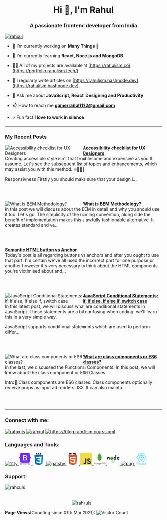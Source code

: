 <h1 align="center">Hi 👋, I'm Rahul</h1>
<h3 align="center">A passionate frontend developer from India</h3>

<p align="left"> <a href="https://twitter.com/rahxul" target="blank"><img src="https://img.shields.io/twitter/follow/rahxul?logo=twitter&style=for-the-badge" alt="rahxul" /></a> </p>

- 🔭 I’m currently working on **Many Things 🥺**

- 🌱 I’m currently learning **React, Node.js and MongoDB**

- 👨‍💻 All of my projects are available at [https://rahulism.co](https://portfolio.rahulism.tech/)

- 📝 I regularly write articles on [https://rahulism.hashnode.dev](https://rahulism.hashnode.dev)

- 💬 Ask me about **JavaScript, React, Designing and Productivity**

- 📫 How to reach me **gamerrahul1122@gmail.com**

- ⚡ Fun fact **I love to work in silence**

<hr>

### My Recent Posts

<!-- HASHNODE_BLOG:START -->
<p align="left">
<a href="https://rahulism.hashnode.dev/accessibility-checklist-for-ux-designers" title="Accessibility checklist for UX Designers"><img src="https://cdn.hashnode.com/res/hashnode/image/upload/v1617242624434/jJPtjhk_b.png" alt="Accessibility checklist for UX Designers" width="250px" align="left" /></a>
<a href="https://rahulism.hashnode.dev/accessibility-checklist-for-ux-designers" title="Accessibility checklist for UX Designers"><strong>Accessibility checklist for UX Designers</strong></a>
<br/> Creating accessible style isn't that troublesome and expensive as you'll assume. Let's see the subsequent list of topics and enhancements, which may assist you with this method. 🔥🧑🏽‍💻

Responsivness
Firstly you should make sure that your design i... </p> <br/> <br/>
<p align="left">
<a href="https://rahulism.hashnode.dev/what-is-bem-methodology" title="What is BEM Methodology?"><img src="https://cdn.hashnode.com/res/hashnode/image/upload/v1617158512035/RWit6uoL8.png" alt="What is BEM Methodology?" width="250px" align="left" /></a>
<a href="https://rahulism.hashnode.dev/what-is-bem-methodology" title="What is BEM Methodology?"><strong>What is BEM Methodology?</strong></a>
<br/> In this post we will discuss about the BEM in detail and why you should use it too. Let's go. 
The simplicity of the naming convention, along side the benefit of implementation makes this a awfully fashionable alternative. 
It creates standard and ve... </p> <br/> <br/>
<p align="left">

<a href="https://rahulism.hashnode.dev/semantic-html-button-vs-anchor" title="Semantic HTML button vs Anchor"><strong>Semantic HTML button vs Anchor</strong></a>
<br/> Today's post is all regarding buttons vs anchors and after you ought to use that part.
I'm certain we've all used the incorrect part for one purpose or another however it's very necessary to think about the HTML components you're victimised about and... </p> <br/> <br/>
<p align="left">
<a href="https://rahulism.hashnode.dev/javascript-conditional-statements-if-if-else-if-else-if-switch-case" title="JavaScript Conditional Statements: if, if else, if else if, switch case"><img src="https://cdn.hashnode.com/res/hashnode/image/upload/v1616987078951/pe3eihPkM.png" alt="JavaScript Conditional Statements: if, if else, if else if, switch case" width="250px" align="left" /></a>
<a href="https://rahulism.hashnode.dev/javascript-conditional-statements-if-if-else-if-else-if-switch-case" title="JavaScript Conditional Statements: if, if else, if else if, switch case"><strong>JavaScript Conditional Statements: if, if else, if else if, switch case</strong></a>
<br/> In this latest post, we will discuss what are conditional statements in JavaScript. These statements are a bit confusing when coding, we'll learn this in a very simple way. 

JavaScript supports conditional statements which are used to perform differ... </p> <br/> <br/>
<p align="left">
<a href="https://rahulism.hashnode.dev/what-are-class-components-or-es6-classes" title="What are class components or ES6 classes?"><img src="https://cdn.hashnode.com/res/hashnode/image/upload/v1616900594127/9gJAlB2WU.png" alt="What are class components or ES6 classes?" width="250px" align="left" /></a>
<a href="https://rahulism.hashnode.dev/what-are-class-components-or-es6-classes" title="What are class components or ES6 classes?"><strong>What are class components or ES6 classes?</strong></a>
<br/> In the last, we discussed the Functional Components. In this post, we will know about the class component or ES6 Classes.

Intro👋
Class components are ES6 classes. Class components optionally receive props as input ad renders JSX. It can also mainta... </p> <br/> <br/>
<!-- HASHNODE_BLOG:END -->


<hr>

<h3 align="left">Connect with me:</h3>
<p align="left">
<a href="https://dev.to/rahxuls" target="blank"><img align="center" src="https://cdn.jsdelivr.net/npm/simple-icons@3.0.1/icons/dev-dot-to.svg" alt="rahxuls" height="30" width="40" /></a>
<a href="https://twitter.com/rahxul" target="blank"><img align="center" src="https://cdn.jsdelivr.net/npm/simple-icons@3.0.1/icons/twitter.svg" alt="rahxul" height="30" width="40" /></a>
<a href="/https://blog.rahulism.co/rss.xml" target="blank"><img align="center" src="https://cdn.jsdelivr.net/npm/simple-icons@3.0.1/icons/rss.svg" alt="https://blog.rahulism.co/rss.xml" height="30" width="40" /></a>
</p>

<h3 align="left">Languages and Tools:</h3>
<p align="left"> <a href="https://www.11ty.dev/" target="_blank"> <img src="https://gist.githubusercontent.com/vivek32ta/c7f7bf583c1fb1c58d89301ea40f37fd/raw/f4c85cce5790758286b8f155ef9a177710b995df/11ty.svg" alt="11ty" width="40" height="40"/> </a> <a href="https://getbootstrap.com" target="_blank"> <img src="https://raw.githubusercontent.com/devicons/devicon/master/icons/bootstrap/bootstrap-plain-wordmark.svg" alt="bootstrap" width="40" height="40"/> </a> <a href="https://www.w3schools.com/css/" target="_blank"> <img src="https://raw.githubusercontent.com/devicons/devicon/master/icons/css3/css3-original-wordmark.svg" alt="css3" width="40" height="40"/> </a> <a href="https://www.gatsbyjs.com/" target="_blank"> <img src="https://www.vectorlogo.zone/logos/gatsbyjs/gatsbyjs-icon.svg" alt="gatsby" width="40" height="40"/> </a> <a href="https://www.w3.org/html/" target="_blank"> <img src="https://raw.githubusercontent.com/devicons/devicon/master/icons/html5/html5-original-wordmark.svg" alt="html5" width="40" height="40"/> </a> <a href="https://developer.mozilla.org/en-US/docs/Web/JavaScript" target="_blank"> <img src="https://raw.githubusercontent.com/devicons/devicon/master/icons/javascript/javascript-original.svg" alt="javascript" width="40" height="40"/> </a> <a href="https://www.mongodb.com/" target="_blank"> <img src="https://raw.githubusercontent.com/devicons/devicon/master/icons/mongodb/mongodb-original-wordmark.svg" alt="mongodb" width="40" height="40"/> </a> <a href="https://nodejs.org" target="_blank"> <img src="https://raw.githubusercontent.com/devicons/devicon/master/icons/nodejs/nodejs-original-wordmark.svg" alt="nodejs" width="40" height="40"/> </a> <a href="https://pugjs.org" target="_blank"> <img src="https://cdn.worldvectorlogo.com/logos/pug.svg" alt="pug" width="40" height="40"/> </a> <a href="https://reactjs.org/" target="_blank"> <img src="https://raw.githubusercontent.com/devicons/devicon/master/icons/react/react-original-wordmark.svg" alt="react" width="40" height="40"/> </a> </p>

<h3 align="left">Support:</h3>
<p><a href="https://www.buymeacoffee.com/rahxuls"> <img align="left" src="https://cdn.buymeacoffee.com/buttons/v2/default-yellow.png" height="50" width="210" alt="rahxuls" /></a></p><br><br>

<p>&nbsp;<img align="center" src="https://github-readme-stats.vercel.app/api?username=rahxuls&show_icons=true&locale=en" alt="rahxuls" /></p>

**Page Views**(Counting since 01th Mar 2021): ![Visitor Count](https://profile-counter.glitch.me/rahxuls/count.svg)
